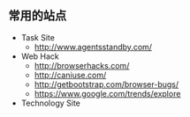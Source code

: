 ## 常用的站点
* Task Site 
	- <http://www.agentsstandby.com/>
* Web Hack
	- <http://browserhacks.com/>
	- <http://caniuse.com/>
	- <http://getbootstrap.com/browser-bugs/>
	- <https://www.google.com/trends/explore>
* Technology Site
